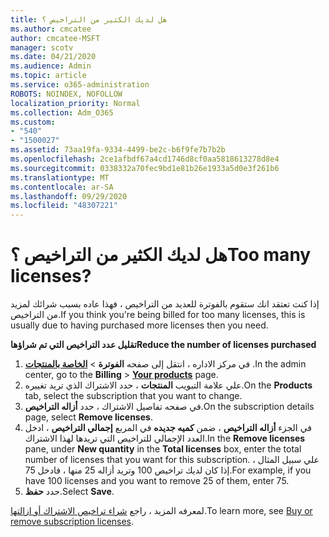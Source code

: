 ```yaml
---
title: هل لديك الكثير من التراخيص ؟
ms.author: cmcatee
author: cmcatee-MSFT
manager: scotv
ms.date: 04/21/2020
ms.audience: Admin
ms.topic: article
ms.service: o365-administration
ROBOTS: NOINDEX, NOFOLLOW
localization_priority: Normal
ms.collection: Adm_O365
ms.custom:
- "540"
- "1500027"
ms.assetid: 73aa19fa-9334-4499-be2c-b6f9fe7b7b2b
ms.openlocfilehash: 2ce1afbdf67a4cd1746d8cf0aa5818613278d8e4
ms.sourcegitcommit: 0338332a70fec9bd1e81b26e1933a5d0e3f261b6
ms.translationtype: MT
ms.contentlocale: ar-SA
ms.lasthandoff: 09/29/2020
ms.locfileid: "48307221"
---
```

# <a name="too-many-licenses"></a><span data-ttu-id="20883-102">هل لديك الكثير من التراخيص ؟</span><span class="sxs-lookup"><span data-stu-id="20883-102">Too many licenses?</span></span>

<span data-ttu-id="20883-103">إذا كنت تعتقد انك ستقوم بالفوترة للعديد من التراخيص ، فهذا عاده بسبب شرائك لمزيد من التراخيص.</span><span class="sxs-lookup"><span data-stu-id="20883-103">If you think you're being billed for too many licenses, this is usually due to having purchased more licenses then you need.</span></span>
  
<span data-ttu-id="20883-104">**تقليل عدد التراخيص التي تم شراؤها**</span><span class="sxs-lookup"><span data-stu-id="20883-104">**Reduce the number of licenses purchased**</span></span>
  
1. <span data-ttu-id="20883-105">في مركز الاداره ، انتقل إلى صفحه **الفوترة** \> **[الخاصة بالمنتجات](https://go.microsoft.com/fwlink/p/?linkid=842054)** .</span><span class="sxs-lookup"><span data-stu-id="20883-105">In the admin center, go to the **Billing** \> **[Your products](https://go.microsoft.com/fwlink/p/?linkid=842054)** page.</span></span>
2. <span data-ttu-id="20883-106">علي علامة التبويب **المنتجات** ، حدد الاشتراك الذي تريد تغييره.</span><span class="sxs-lookup"><span data-stu-id="20883-106">On the **Products** tab, select the subscription that you want to change.</span></span>
3. <span data-ttu-id="20883-107">في صفحه تفاصيل الاشتراك ، حدد **أزاله التراخيص**.</span><span class="sxs-lookup"><span data-stu-id="20883-107">On the subscription details page, select **Remove licenses**.</span></span>
4. <span data-ttu-id="20883-108">في الجزء **أزاله التراخيص** ، ضمن **كميه جديده** في المربع **إجمالي التراخيص** ، ادخل العدد الإجمالي للتراخيص التي تريدها لهذا الاشتراك.</span><span class="sxs-lookup"><span data-stu-id="20883-108">In the **Remove licenses** pane, under **New quantity** in the **Total licenses** box, enter the total number of licenses that you want for this subscription.</span></span> <span data-ttu-id="20883-109">علي سبيل المثال ، إذا كان لديك تراخيص 100 وتريد أزاله 25 منها ، فادخل 75.</span><span class="sxs-lookup"><span data-stu-id="20883-109">For example, if you have 100 licenses and you want to remove 25 of them, enter 75.</span></span>
5. <span data-ttu-id="20883-110">حدد **حفظ**.</span><span class="sxs-lookup"><span data-stu-id="20883-110">Select **Save**.</span></span>

<span data-ttu-id="20883-111">لمعرفه المزيد ، راجع [شراء تراخيص الاشتراك أو ازالتها](https://docs.microsoft.com/microsoft-365/commerce/licenses/buy-licenses).</span><span class="sxs-lookup"><span data-stu-id="20883-111">To learn more, see [Buy or remove subscription licenses](https://docs.microsoft.com/microsoft-365/commerce/licenses/buy-licenses).</span></span>
